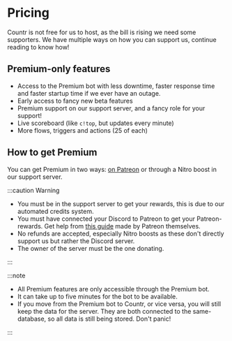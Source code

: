 # Pricing
Countr is not free for us to host, as the bill is rising we need some supporters. We have multiple ways on how you can support us, continue reading to know how!

## Premium-only features
- Access to the Premium bot with less downtime, faster response time and faster startup time if we ever have an outage.
- Early access to fancy new beta features
- Premium support on our support server, and a fancy role for your support!
- Live scoreboard (like `c!top`, but updates every minute)
- More flows, triggers and actions (25 of each)

## How to get Premium
You can get Premium in two ways: [on Patreon](https://patreon.com/promises) or through a Nitro boost in our support server.

:::caution Warning

- You must be in the support server to get your rewards, this is due to our automated credits system.
- You must have connected your Discord to Patreon to get your Patreon-rewards. Get help from [this guide](https://support.patreon.com/hc/en-us/articles/212052266-Get-my-Discord-role#h_21f22930-84c5-4950-b6b1-3e83312f66dc) made by Patreon themselves.
- No refunds are accepted, especially Nitro boosts as these don't directly support us but rather the Discord server.
- The owner of the server must be the one donating.

:::

:::note

- All Premium features are only accessible through the Premium bot.
- It can take up to five minutes for the bot to be available.
- If you move from the Premium bot to Countr, or vice versa, you will still keep the data for the server. They are both connected to the same- database, so all data is still being stored. Don't panic!

:::